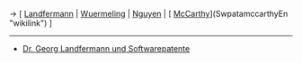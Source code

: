 -\> \[ [ Landfermann](GeorgLandfermannDe "wikilink") \| [
Wuermeling](SwpatwuermlingDe "wikilink") \| [
Nguyen](ChristianNguyenFr "wikilink") \| [
[McCarthy](McCarthy "wikilink")](SwpatamccarthyEn "wikilink") \]

------------------------------------------------------------------------

-   [ Dr. Georg Landfermann und
    Softwarepatente](GeorgLandfermannDe "wikilink")

